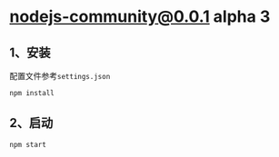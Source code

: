 # nodejs-community@0.0.1 alpha 3


## 1、安装
配置文件参考`settings.json`

```
npm install
```


## 2、启动
```
npm start
```